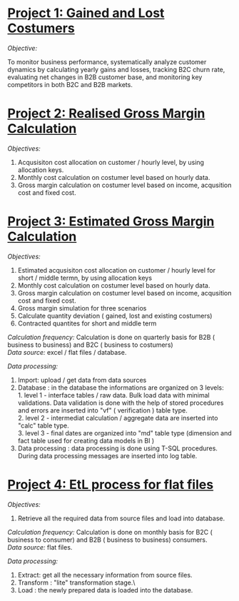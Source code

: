 # **[Project 1: Gained and Lost Costumers ](https://github.com/ichiisti/gl)**

*Objective:*

To monitor business performance, systematically analyze customer dynamics by calculating yearly gains and losses, tracking B2C churn rate, evaluating net changes in B2B customer base, and monitoring key competitors in both B2C and B2B markets.


# **[Project 2: Realised Gross Margin Calculation ](https://github.com/ichiisti/rgm_v1)**

*Objectives:*
1. Acqusisiton cost allocation on customer / hourly level, by using allocation keys. 
2. Monthly cost calculation on costumer level based on hourly data. 
3. Gross margin calculation on costumer level based on income, acqusition cost and fixed cost. 


# **[Project 3: Estimated Gross Margin Calculation ](https://github.com/ichiisti/pgm)**

*Objectives:*

1. Estimated acqusisiton cost allocation on customer / hourly level for short / middle termn, by using allocation keys
2. Monthly cost calculation on costumer level based on hourly data. 
3. Gross margin calculation on costumer level based on income, acqusition cost and fixed cost. 
4. Gross margin simulation for three scenarios
5. Calculate quantity deviation ( gained, lost and existing costumers)
6. Contracted quantites for short and middle term

*Calculation frequency:* Calculation is done on quarterly basis for B2B ( business to business) and B2C ( business to costumers)\
*Data source:* excel / flat files / database.

*Data processing:*
1. Import: upload / get data from data sources
2. Database : in the database the informations are organized on 3 levels:\
          1. level 1 - interface tables / raw data. Bulk load data with minimal validations. Data validation is done with the help of stored procedures and errors are inserted into "vf" ( verification ) table type.\
          2. level 2 - intermediat calculation / aggregate data  are inserted into "calc" table type.\
          3. level 3 - final dates are organized into "md" table type (dimension and fact table used for creating data models in BI )
3. Data processing : data processing is done using T-SQL procedures. During data processing messages are inserted into log table.

# **[Project 4: EtL process for flat files ](https://github.com/ichiisti/EtL_process)**

*Objectives:*

1. Retrieve all the required data from source files and load into database.

*Calculation frequency:* Calculation is done on monthly basis for B2C ( business to consumer) and B2B ( business to business) consumers.\
*Data source:* flat files.

*Data processing:*
1. Extract: get all the necessary information from source files.
2. Transform : "lite" transformation stage.\
3. Load : the newly prepared data is loaded into the database.

